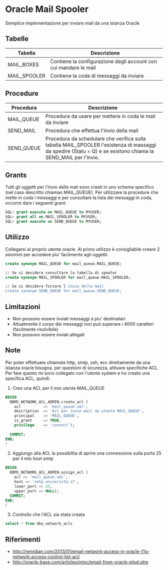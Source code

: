 # Oracle Mail Spooler

Semplice implementazione per inviare mail da una istanza Oracle

Tabelle
---

| Tabella | Descrizione |
|---------|-------------|
| MAIL_BOXES | Contiene la configurazione degli account con cui mandare le mail |
| MAIL_SPOOLER | Contiene la coda di messaggi da inviare |

Procedure
---

| Procedura  | Descrizione |
|------------|-------------|
| MAIL_QUEUE | Procedura da usare per mettere in coda le mail da inviare |
| SEND_MAIL  | Procedura che effettua l'invio della mail | 
| SEND_QUEUE | Procedura da schedulare che verifica sulla tabella MAIL_SPOOLER l'esistenza di massaggi da spedire (Statu = Q) e se esistono chiama la SEND_MAIL per l'invio. |

Grants
---
Tutti gli oggetti per l'invio delle mail sono creati in uno schema specifico (nel caso descritto chiamao MAIL_QUEUE).
Per utilizzare la procedure che mette in coda i messaggi e per consultare la lista dei messaggi in coda, occorre dare i seguenti grant:

```sql
SQL> grant execute on MAIL_QUEUE to MYUSER;
SQL> grant all on MAIL_SPOOLER to MYUSER;
SQL> grant execute on SEND_QUEUE to MYUSER;
```

Utilizzo
---
Collegarsi al proprio utente oracle.
Al primo utilizzo è consigliabile creare 2 sinomini per accedere piu' facilmente agli oggetti:

```sql
create synonym MAIL_QUEUE for mail_queue.MAIL_QUEUE;

// Se si desidera consultare la tabella di spooler
create synonym MAIL_SPOOLER for mail_queue.MAIL_SPOOLER;

// Se si desidera forzare l'invio delle mail
create synonym SEND_QUEUE for mail_queue.SEND_QUEUE;
```

Limitazioni
---
- Non possono essere inviati messaggi a piu' destinatari.
- Attualmente il corpo dei messaggi non può superare i 4000 caratteri (facilmente risolvibile)
- Non possono essere inviati allegati

Note
--
Per poter effettuare chiamate http, smtp, ssh, ecc direttamente da una istanza oracle bisogna, per questioni di sicurezza, attivare specifiche ACL.
Per fare questo mi sono collegato con l'utente system e ho creato una specifica ACL, quindi:

1. Creo una ACL per il mio utente MAIL_QUEUE

```sql
BEGIN
  DBMS_NETWORK_ACL_ADMIN.create_acl (
    acl          => 'mail_queue.xml', 
    description  => 'Acl per invio mail da utente MAIL_QUEUE',
    principal    => 'MAIL_QUEUE',
    is_grant     => TRUE, 
    privilege    => 'connect');
    
  COMMIT;
END;
/
```

2. Aggiungo alla ACL la possibilita di aprire una connessione sulla porta 25 per il mio host smtp

```sql
BEGIN
  DBMS_NETWORK_ACL_ADMIN.assign_acl (
    acl => 'mail_queue.xml',
    host => 'smtp.universita.it', 
    lower_port => 25,
    upper_port => NULL); 
  COMMIT;
END;
/
```

3. Controllo che l'ACL sia stata creata
```sql
select * from dba_network_acls
```

Riferimenti
---
- http://remidian.com/2013/01/email-network-access-in-oracle-11g-network-access-control-list-acl/
- http://oracle-base.com/articles/misc/email-from-oracle-plsql.php
